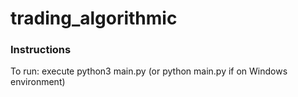 # trading_algorithmic
### Instructions
To run: execute python3 main.py (or python main.py if on Windows environment)